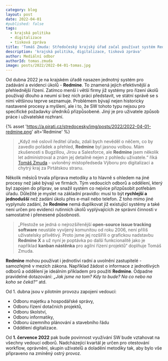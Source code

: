```yaml
---
category: blog
layout: post
date: 2022-04-01
#published: false
tags: 
  - krajská politika
  - digitalizace
  - tisková zpráva
title: 'Tomáš Zmuda: Středočeský krajský úřad začal používat systém Redmine'
description: 'krajská politika, digitalizace, tisková zpráva'
author: Mediální odbor
authorId: tomas.zmuda
image: posts/2022/2022-04-01-tomas.jpg
---
```


Od dubna 2022 je na krajském úřadě nasazen jednotný systém pro zadávání a evidenci úkolů - **Redmine**. To znamená jejich efektivnější a přehlednější řízení. Zatímco menší i větší firmy již systémy pro řízení úkolů používají dlouho a neumí si bez nich práci představit, ve státní správě se s nimi většinou teprve seznamuje. Problémem bývají nejen historicky nastavené procesy a myšlení, ale i to, že SW tohoto typu nejsou pro specifické požadavky úředníků přizpůsobené. Jiný je pro uživatele způsob práce i uživatelské rozhraní.

{% asset 'https://a.pirati.cz/stredocesky/img/posts/2022/2022-04-01-redmine.png' alt='Redmine' %}

> „Když mě oslovil ředitel úřadu, zdali bych nevěděl o něčem, co by zavedlo pořádek a přehled, **Redmine** byl jasnou volbou. Mám zkušenosti s Bugzillou, Jirou a Salesforce, ale **Redmine** jsem několik let administroval a znám jej detailně nejen z pohledu uživatele.“ říká [Tomáš Zmuda](https://stredocesky.pirati.cz/lide/tomas-zmuda/) - uvloněný místopředseda Výboru pro digitalizaci a chytrý kraj za Pirtátskou stranu.

Několik měsíců trvala příprava metodiky a to hlavně s ohledem na jiné procesy než jaké bývají ve firmách. Tým vedoucích odborů a oddělení, který byl zapojen do příprav, se snažil systém co nejvíce přizpůsobit potřebám úřadu. Důležité je myslet na základní pravidlo: musí to být **rychlejší a jednodušší** než zadání úkolu přes e-mail nebo telefon. Z toho mimo jiné vyplynulo zadání, že **Redmine** nemá duplikovat již existující systémy a také není určen pro evidenci rutinních úkolů vyplývajících ze správní činnosti v samostatné i přenesené působnosti.

> „Přestože se jedná o nejrozšířenější **open-source issue tracking software** neustále vyvíjený komunitou od roku 2006, není příliš uživatelsky přívětivý. Proto jsme jej rozšířili o grafickou nadstavbu **Redmine X** a už nyní je poptávka po další funkcionalitě jako je například **kanban nástěnka** pro agilní řízení projektů“ doplňuje Tomáš Zmuda.

**Redmine** mohou používat i jednotliví radní a uvolnění zastupitelé - samozřejmě v mezích zákona. Například žádost o informace z jednotlivých odborů a oddělení je ideálním příkladem pro použití **Redmine**. Odpadne pravidelné dotazování: *„Jak jsme na tom? Kdy to bude? Na co nebo na koho se čeká?“* atd.

Od 1. dubna jsou v pilotním provozu zapojeni vedoucí:
* Odboru majetku a hospodářské správy,
* Odboru řízení dotačních projektů,
* Odboru školství,
* Odboru informatiky,
* Odboru územního plánování a stavebního řádu
* Oddělení digitalizace.

Od **1. července 2022** pak bude povinnost využívání SW bude vztahovat na všechny vedoucí odborů. Nadcházející kvartál je určen pro otestování workflow, oprávnění, skupin uživatelů a doladění metodiky tak, aby bylo vše připraveno na zmíněný ostrý provoz.
